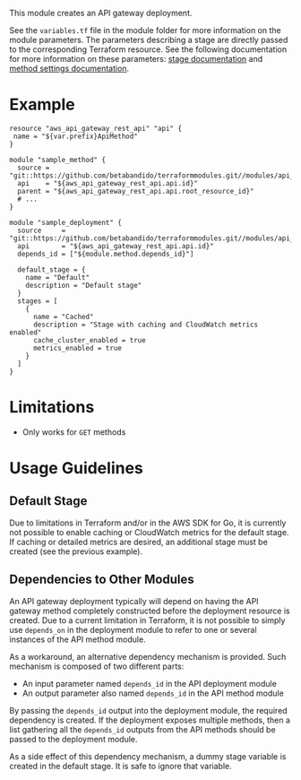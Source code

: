 This module creates an API gateway deployment.

See the `variables.tf` file in the module folder for more information on the module parameters. The parameters describing a stage are directly passed to the corresponding Terraform resource. See the following documentation for more information on these parameters: [stage documentation](https://www.terraform.io/docs/providers/aws/r/api_gateway_stage.html) and [method settings documentation](https://www.terraform.io/docs/providers/aws/r/api_gateway_method_settings.html).

# Example

```hcl
resource "aws_api_gateway_rest_api" "api" {
 name = "${var.prefix}ApiMethod"
}

module "sample_method" {
  source = "git::https://github.com/betabandido/terraformmodules.git//modules/api_method"
  api    = "${aws_api_gateway_rest_api.api.id}"
  parent = "${aws_api_gateway_rest_api.api.root_resource_id}"
  # ...
}

module "sample_deployment" {
  source     = "git::https://github.com/betabandido/terraformmodules.git//modules/api_deployment"
  api        = "${aws_api_gateway_rest_api.api.id}"
  depends_id = ["${module.method.depends_id}"]
  
  default_stage = {
    name = "Default"
    description = "Default stage"
  }
  stages = [
    {
      name = "Cached"
      description = "Stage with caching and CloudWatch metrics enabled"
      cache_cluster_enabled = true
      metrics_enabled = true
    }
  ]
}
```

# Limitations

* Only works for `GET` methods

# Usage Guidelines

## Default Stage

Due to limitations in Terraform and/or in the AWS SDK for Go, it is currently not possible to enable caching or CloudWatch metrics for the default stage. If caching or detailed metrics are desired, an additional stage must be created (see the previous example).

## Dependencies to Other Modules  

An API gateway deployment typically will depend on having the API gateway method completely constructed before the deployment resource is created. Due to a current limitation in Terraform, it is not possible to simply use `depends_on` in the deployment module to refer to one or several instances of the API method module.

As a workaround, an alternative dependency mechanism is provided. Such mechanism is composed of two different parts:

* An input parameter named `depends_id` in the API deployment module
* An output parameter also named `depends_id` in the API method module

By passing the `depends_id` output into the deployment module, the required dependency is created. If the deployment exposes multiple methods, then a list gathering all the `depends_id` outputs from the API methods should be passed to the deployment module.

As a side effect of this dependency mechanism, a dummy stage variable is created in the default stage. It is safe to ignore that variable.
